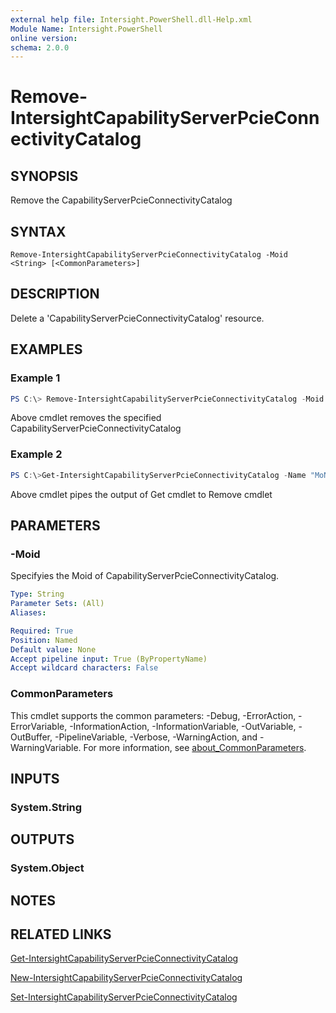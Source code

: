 ```yaml
---
external help file: Intersight.PowerShell.dll-Help.xml
Module Name: Intersight.PowerShell
online version:
schema: 2.0.0
---
```


# Remove-IntersightCapabilityServerPcieConnectivityCatalog

## SYNOPSIS
Remove the CapabilityServerPcieConnectivityCatalog

## SYNTAX

```
Remove-IntersightCapabilityServerPcieConnectivityCatalog -Moid <String> [<CommonParameters>]
```

## DESCRIPTION
Delete a &apos;CapabilityServerPcieConnectivityCatalog&apos; resource.

## EXAMPLES

### Example 1
```powershell
PS C:\> Remove-IntersightCapabilityServerPcieConnectivityCatalog -Moid "xxxxxxxxxxxxxxxxxxxxxxxxxxx"
```
Above cmdlet removes the specified CapabilityServerPcieConnectivityCatalog 

### Example 2
```powershell
PS C:\>Get-IntersightCapabilityServerPcieConnectivityCatalog -Name "MoName"|  Remove-IntersightCapabilityServerPcieConnectivityCatalog
```
Above cmdlet pipes the output of Get cmdlet to Remove cmdlet

## PARAMETERS

### -Moid
Specifyies the Moid of CapabilityServerPcieConnectivityCatalog.

```yaml
Type: String
Parameter Sets: (All)
Aliases:

Required: True
Position: Named
Default value: None
Accept pipeline input: True (ByPropertyName)
Accept wildcard characters: False
```

### CommonParameters
This cmdlet supports the common parameters: -Debug, -ErrorAction, -ErrorVariable, -InformationAction, -InformationVariable, -OutVariable, -OutBuffer, -PipelineVariable, -Verbose, -WarningAction, and -WarningVariable. For more information, see [about_CommonParameters](http://go.microsoft.com/fwlink/?LinkID=113216).

## INPUTS

### System.String

## OUTPUTS

### System.Object
## NOTES

## RELATED LINKS

[Get-IntersightCapabilityServerPcieConnectivityCatalog](./Get-IntersightCapabilityServerPcieConnectivityCatalog.md)

[New-IntersightCapabilityServerPcieConnectivityCatalog](./New-IntersightCapabilityServerPcieConnectivityCatalog.md)

[Set-IntersightCapabilityServerPcieConnectivityCatalog](./Set-IntersightCapabilityServerPcieConnectivityCatalog.md)

